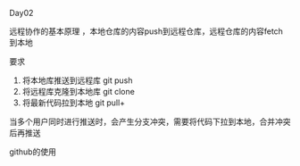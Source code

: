 Day02 

远程协作的基本原理 ，本地仓库的内容push到远程仓库，远程仓库的内容fetch到本地

要求 

1. 将本地库推送到远程库 git push
2. 将远程库克隆到本地库 git clone
3. 将最新代码拉到本地    git pull+

当多个用户同时进行推送时，会产生分支冲突，需要将代码下拉到本地，合并冲突后再推送

github的使用

